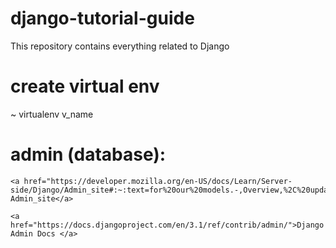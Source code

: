 # django-tutorial-guide

This repository contains everything related to Django

# create virtual env

~ virtualenv v_name

# admin (database):

    <a href="https://developer.mozilla.org/en-US/docs/Learn/Server-side/Django/Admin_site#:~:text=for%20our%20models.-,Overview,%2C%20update%2C%20and%20delete%20records.&text=The%20admin%20application%20can%20also,on%20the%20type%20of%20website.">Django Admin_site</a>

    <a href="https://docs.djangoproject.com/en/3.1/ref/contrib/admin/">Django Admin Docs </a>
